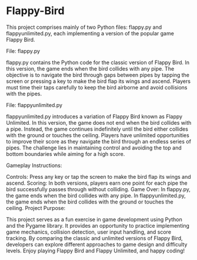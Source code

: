 # Flappy-Bird
This project comprises mainly of two Python files: flappy.py and flappyunlimited.py, each implementing a version of the popular game Flappy Bird.

File: flappy.py

flappy.py contains the Python code for the classic version of Flappy Bird. In this version, the game ends when the bird collides with any pipe. The objective is to navigate the bird through gaps between pipes by tapping the screen or pressing a key to make the bird flap its wings and ascend. Players must time their taps carefully to keep the bird airborne and avoid collisions with the pipes.

File: flappyunlimited.py

flappyunlimited.py introduces a variation of Flappy Bird known as Flappy Unlimited. In this version, the game does not end when the bird collides with a pipe. Instead, the game continues indefinitely until the bird either collides with the ground or touches the ceiling. Players have unlimited opportunities to improve their score as they navigate the bird through an endless series of pipes. The challenge lies in maintaining control and avoiding the top and bottom boundaries while aiming for a high score.

Gameplay Instructions:

Controls:
Press any key or tap the screen to make the bird flap its wings and ascend.
Scoring:
In both versions, players earn one point for each pipe the bird successfully passes through without colliding.
Game Over:
In flappy.py, the game ends when the bird collides with any pipe.
In flappyunlimited.py, the game ends when the bird collides with the ground or touches the ceiling.
Project Purpose:

This project serves as a fun exercise in game development using Python and the Pygame library.
It provides an opportunity to practice implementing game mechanics, collision detection, user input handling, and score tracking.
By comparing the classic and unlimited versions of Flappy Bird, developers can explore different approaches to game design and difficulty levels.
Enjoy playing Flappy Bird and Flappy Unlimited, and happy coding!

